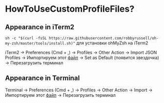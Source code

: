 # HowToUseCustomProfileFiles?

## Appearance in iTerm2

`sh -c "$(curl -fsSL https://raw.githubusercontent.com/robbyrussell/oh-my-zsh/master/tools/install.sh)"` для установки ohMyZsh на iTerm2

iTerm2 -> Preferences (Cmd + ,) -> Profiles -> Other Action -> Import JSON Profiles -> Импортируем этот [файл](./CustomEldarProfileiTerm2.json) -> Set as Default (появится звездочка) -> Перезагрузить терминал

## Appearance in Terminal

Terminal -> Preferences (Cmd + ,) -> Profiles -> Other Action -> Import -> Импортируем этот [файл](./CustomProfileEldarTerminal.terminal) -> Перезагрузить терминал
